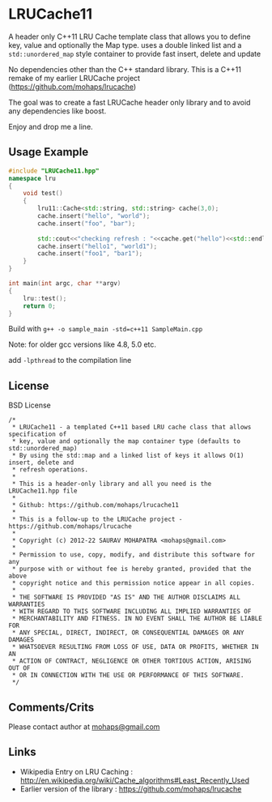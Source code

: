 LRUCache11
==========

A header only C++11 LRU Cache template class that allows you to define key, value and optionally the Map type. uses a double linked list and a ```std::unordered_map``` style container to provide fast insert, delete and update

No dependencies other than the C++ standard library. This is a C++11 remake of my earlier LRUCache project (https://github.com/mohaps/lrucache)

The goal was to create a fast LRUCache header only library and to avoid any dependencies like boost.

Enjoy and drop me a line.


Usage Example
---------------
```cpp
#include "LRUCache11.hpp"
namespace lru
{
	void test()
	{
		lru11::Cache<std::string, std::string> cache(3,0);
		cache.insert("hello", "world");
		cache.insert("foo", "bar");
		
		std::cout<<"checking refresh : "<<cache.get("hello")<<std::endl;
		cache.insert("hello1", "world1");
		cache.insert("foo1", "bar1");
	}
}

int main(int argc, char **argv)
{
	lru::test();
	return 0;
}
```

Build with ```g++ -o sample_main -std=c++11 SampleMain.cpp```

Note: for older gcc versions like 4.8, 5.0 etc.

add ```-lpthread``` to the compilation line

License
-------

BSD License

```
/*
 * LRUCache11 - a templated C++11 based LRU cache class that allows specification of
 * key, value and optionally the map container type (defaults to std::unordered_map)
 * By using the std::map and a linked list of keys it allows O(1) insert, delete and
 * refresh operations.
 *
 * This is a header-only library and all you need is the LRUCache11.hpp file
 *
 * Github: https://github.com/mohaps/lrucache11
 *
 * This is a follow-up to the LRUCache project - https://github.com/mohaps/lrucache
 *
 * Copyright (c) 2012-22 SAURAV MOHAPATRA <mohaps@gmail.com>
 *
 * Permission to use, copy, modify, and distribute this software for any
 * purpose with or without fee is hereby granted, provided that the above
 * copyright notice and this permission notice appear in all copies.
 *
 * THE SOFTWARE IS PROVIDED "AS IS" AND THE AUTHOR DISCLAIMS ALL WARRANTIES
 * WITH REGARD TO THIS SOFTWARE INCLUDING ALL IMPLIED WARRANTIES OF
 * MERCHANTABILITY AND FITNESS. IN NO EVENT SHALL THE AUTHOR BE LIABLE FOR
 * ANY SPECIAL, DIRECT, INDIRECT, OR CONSEQUENTIAL DAMAGES OR ANY DAMAGES
 * WHATSOEVER RESULTING FROM LOSS OF USE, DATA OR PROFITS, WHETHER IN AN
 * ACTION OF CONTRACT, NEGLIGENCE OR OTHER TORTIOUS ACTION, ARISING OUT OF
 * OR IN CONNECTION WITH THE USE OR PERFORMANCE OF THIS SOFTWARE.
 */
```


Comments/Crits
---------------

Please contact author at mohaps@gmail.com

Links
--------
* Wikipedia Entry on LRU Caching : http://en.wikipedia.org/wiki/Cache_algorithms#Least_Recently_Used
* Earlier version of the library : https://github.com/mohaps/lrucache
